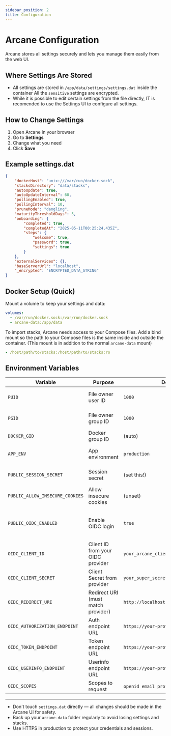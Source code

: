 ```yaml
---
sidebar_position: 2
title: Configuration
---
```


# Arcane Configuration

Arcane stores all settings securely and lets you manage them easily from the web UI.

## Where Settings Are Stored

- All settings are stored in `/app/data/settings/settings.dat` inside the container All the `sensitive` settings are encrypted.
- While it is possible to edit certain settings from the file directly, IT is recomended to use the Settings UI to configure all settings.

## How to Change Settings

1. Open Arcane in your browser
2. Go to **Settings**
3. Change what you need
4. Click **Save**

## Example settings.dat

```json
{
	"dockerHost": "unix:///var/run/docker.sock",
	"stacksDirectory": "data/stacks",
	"autoUpdate": true,
	"autoUpdateInterval": 60,
	"pollingEnabled": true,
	"pollingInterval": 10,
	"pruneMode": "dangling",
	"maturityThresholdDays": 5,
	"onboarding": {
		"completed": true,
		"completedAt": "2025-05-11T00:25:24.435Z",
		"steps": {
			"welcome": true,
			"password": true,
			"settings": true
		}
	},
	"externalServices": {},
	"baseServerUrl": "localhost",
	"_encrypted": "ENCRYPTED_DATA_STRING"
}
```

## Docker Setup (Quick)

Mount a volume to keep your settings and data:

```yaml
volumes:
  - /var/run/docker.sock:/var/run/docker.sock
  - arcane-data:/app/data
```

To import stacks, Arcane needs access to your Compose files. Add a bind mount so the path to your Compose files is the same inside and outside the container. (This mount is in addition to the normal `arcane-data` mount)

```yaml
- /host/path/to/stacks:/host/path/to/stacks:ro
```

## Environment Variables

| Variable                        | Purpose                            | Default/Example                                 | Notes                        |
| ------------------------------- | ---------------------------------- | ----------------------------------------------- | ---------------------------- |
| `PUID`                          | File owner user ID                 | `1000`                                          | Use your user ID             |
| `PGID`                          | File owner group ID                | `1000`                                          | Use your group ID            |
| `DOCKER_GID`                    | Docker group ID                    | (auto)                                          | Only if needed               |
| `APP_ENV`                       | App environment                    | `production`                                    | Required for Docker          |
| `PUBLIC_SESSION_SECRET`         | Session secret                     | (set this!)                                     | Use a strong value           |
| `PUBLIC_ALLOW_INSECURE_COOKIES` | Allow insecure cookies             | (unset)                                         | For local HTTP only          |
| `PUBLIC_OIDC_ENABLED`           | Enable OIDC login                  | `true`                                          | Sets OIDC Auth to be enabled |
| `OIDC_CLIENT_ID`                | Client ID from your OIDC provider  | `your_arcane_client_id_from_provider`           | NA                           |
| `OIDC_CLIENT_SECRET`            | Client Secret from provider        | `your_super_secret_client_secret_from_provider` | NA                           |
| `OIDC_REDIRECT_URI`             | Redirect URI (must match provider) | `http://localhost:3000/auth/oidc/callback`      | NA                           |
| `OIDC_AUTHORIZATION_ENDPOINT`   | Auth endpoint URL                  | `https://your-provider.com/oauth2/authorize`    | NA                           |
| `OIDC_TOKEN_ENDPOINT`           | Token endpoint URL                 | `https://your-provider.com/oauth2/token`        | NA                           |
| `OIDC_USERINFO_ENDPOINT`        | Userinfo endpoint URL              | `https://your-provider.com/oauth2/userinfo`     | NA                           |
| `OIDC_SCOPES`                   | Scopes to request                  | `openid email profile` (default)                | NA                           |

---

- Don't touch `settings.dat` directly — all changes should be made in the Arcane UI for safety.
- Back up your `arcane-data` folder regularly to avoid losing settings and stacks.
- Use HTTPS in production to protect your credentials and sessions.
